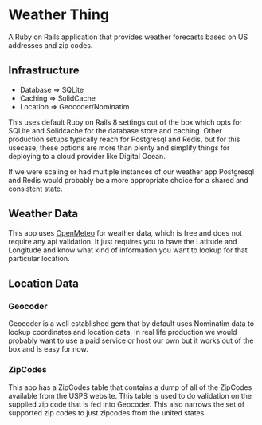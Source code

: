 # Weather Thing

A Ruby on Rails application that provides weather forecasts based on US addresses and zip codes.

## Infrastructure
+ Database => SQLite
+ Caching => SolidCache
+ Location => Geocoder/Nominatim

This uses default Ruby on Rails 8 settings out of the box which opts for SQLite and Solidcache for the database store and caching. Other production setups typically reach for Postgresql and Redis, but for this usecase, these options are more than plenty and simplify things for deploying to a cloud provider like Digital Ocean. 

If we were scaling or had multiple instances of our weather app Postgresql and Redis would probably be a more appropriate choice for a shared and consistent state.

## Weather Data
This app uses [OpenMeteo](https://open-meteo.com/en/docs) for weather data, which is free and does not require any api validation. It just requires you to have the Latitude and Longitude and know what kind of information you want to lookup for that particular location.

## Location Data
### Geocoder
Geocoder is a well established gem that by default uses Nominatim data to lookup coordinates and location data. In real life production we would probably want to use a paid service or host our own but it works out of the box and is easy for now. 

### ZipCodes
This app has a ZipCodes table that contains a dump of all of the ZipCodes available from the USPS website. This table is used to do validation on the supplied zip code that is fed into Geocoder. This also narrows the set of supported zip codes to just zipcodes from the united states.


